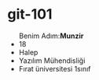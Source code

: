 # git-101
<ul>Benim Adım:<b>Munzir</b><li>18</li><li>Halep</li><li>Yazılım Mühendisliği</li>
<li>Fırat üniversitesi 1sınıf</li>
</ul>
